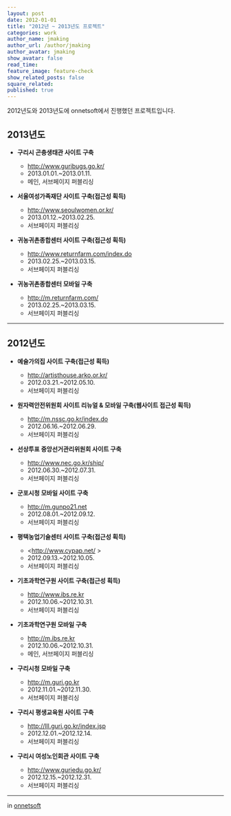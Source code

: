 ```yaml
---
layout: post
date: 2012-01-01
title: "2012년 ~ 2013년도 프로젝트"
categories: work
author_name: jmaking
author_url: /author/jmaking
author_avatar: jmaking
show_avatar: false
read_time: 
feature_image: feature-check
show_related_posts: false
square_related: 
published: true
---
```


2012년도와 2013년도에 onnetsoft에서 진행했던 프로젝트입니다.

## 2013년도

- **구리시 곤충생태관 사이트 구축**
    - <http://www.guribugs.go.kr/>  
    - 2013.01.01.~2013.01.11.  
    - 메인, 서브페이지 퍼블리싱  

- **서울여성가족재단 사이트 구축(접근성 획득)**
    - <http://www.seoulwomen.or.kr/>  
    - 2013.01.12.~2013.02.25.  
    - 서브페이지 퍼블리싱  

- **귀농귀촌종합센터 사이트 구축(접근성 획득)**
    - <http://www.returnfarm.com/index.do>  
    - 2013.02.25.~2013.03.15.  
    - 서브페이지 퍼블리싱  

- **귀농귀촌종합센터 모바일 구축**
    - <http://m.returnfarm.com/>  
    - 2013.02.25.~2013.03.15.  
    - 서브페이지 퍼블리싱  

---

## 2012년도

- **예술가의집 사이트 구축(접근성 획득)**
    - <http://artisthouse.arko.or.kr/>  
    - 2012.03.21.~2012.05.10.   
    - 서브페이지 퍼블리싱  

- **원자력안전위원회 사이트 리뉴얼 & 모바일 구축(웹사이트 접근성 획득)**  
    - <http://m.nssc.go.kr/index.do>  
    - 2012.06.16.~2012.06.29.   
    - 서브페이지 퍼블리싱  

- **선상투표 중앙선거관리위원회 사이트 구축**
    - <http://www.nec.go.kr/ship/>  
    - 2012.06.30.~2012.07.31.  
    - 서브페이지 퍼블리싱  

- **군포시청 모바일 사이트 구축**
    - <http://m.gunpo21.net>  
    - 2012.08.01.~2012.09.12.  
    - 서브페이지 퍼블리싱  

- **평택농업기술센터 사이트 구축(접근성 획득)**
    - <http://www.cypap.net/ >  
    - 2012.09.13.~2012.10.05.  
    - 서브페이지 퍼블리싱  

- **기초과학연구원 사이트 구축(접근성 획득)**
    - <http://www.ibs.re.kr>  
    - 2012.10.06.~2012.10.31.  
    - 서브페이지 퍼블리싱  

- **기초과학연구원 모바일 구축**
    - <http://m.ibs.re.kr>  
    - 2012.10.06.~2012.10.31.  
    - 메인, 서브페이지 퍼블리싱  

- **구리시청 모바일 구축**
    - <http://m.guri.go.kr>  
    - 2012.11.01.~2012.11.30.  
    - 서브페이지 퍼블리싱  

- **구리시 평생교육원 사이트 구축**
    - <http://lll.guri.go.kr/index.jsp>  
    - 2012.12.01.~2012.12.14.  
    - 서브페이지 퍼블리싱  

- **구리시 여성노인회관 사이트 구축**
    - <http://www.guriedu.go.kr/>  
    - 2012.12.15.~2012.12.31.  
    - 서브페이지 퍼블리싱  

---
in [onnetsoft](http://www.onnetsoft.co.kr/)


